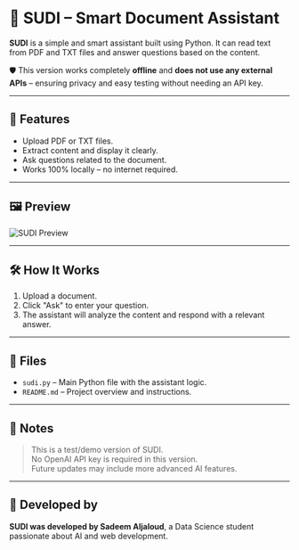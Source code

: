 ﻿# 🤖 SUDI – Smart Document Assistant

**SUDI** is a simple and smart assistant built using Python. It can read text from PDF and TXT files and answer questions based on the content.

🛡️ This version works completely **offline** and **does not use any external APIs** – ensuring privacy and easy testing without needing an API key.

---

## 📌 Features

- Upload PDF or TXT files.  
- Extract content and display it clearly.  
- Ask questions related to the document.  
- Works 100% locally – no internet required.

---

## 🖼️ Preview

![SUDI Preview](preview.png)

---

## 🛠️ How It Works

1. Upload a document.  
2. Click "Ask" to enter your question.  
3. The assistant will analyze the content and respond with a relevant answer.

---

## 📂 Files

- `sudi.py` – Main Python file with the assistant logic.  
- `README.md` – Project overview and instructions.

---

## 🧠 Notes

> This is a test/demo version of SUDI.  
> No OpenAI API key is required in this version.  
> Future updates may include more advanced AI features.

---

## 📧 Developed by

**SUDI was developed by Sadeem Aljaloud**, a Data Science student passionate about AI and web development.
